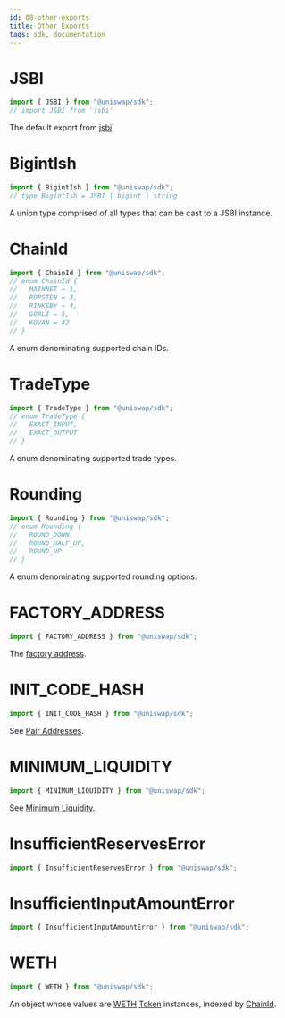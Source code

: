 ```yaml
---
id: 08-other-exports
title: Other Exports
tags: sdk, documentation
---
```


# JSBI

```typescript
import { JSBI } from "@uniswap/sdk";
// import JSBI from 'jsbi'
```

The default export from [jsbi](https://github.com/GoogleChromeLabs/jsbi).

# BigintIsh

```typescript
import { BigintIsh } from "@uniswap/sdk";
// type BigintIsh = JSBI | bigint | string
```

A union type comprised of all types that can be cast to a JSBI instance.

# ChainId

```typescript
import { ChainId } from "@uniswap/sdk";
// enum ChainId {
//   MAINNET = 1,
//   ROPSTEN = 3,
//   RINKEBY = 4,
//   GÖRLI = 5,
//   KOVAN = 42
// }
```

A enum denominating supported chain IDs.

# TradeType

```typescript
import { TradeType } from "@uniswap/sdk";
// enum TradeType {
//   EXACT_INPUT,
//   EXACT_OUTPUT
// }
```

A enum denominating supported trade types.

# Rounding

```typescript
import { Rounding } from "@uniswap/sdk";
// enum Rounding {
//   ROUND_DOWN,
//   ROUND_HALF_UP,
//   ROUND_UP
// }
```

A enum denominating supported rounding options.

# FACTORY_ADDRESS

```typescript
import { FACTORY_ADDRESS } from "@uniswap/sdk";
```

The [factory address](/smart-contracts/factory/#address).

# INIT_CODE_HASH

```typescript
import { INIT_CODE_HASH } from "@uniswap/sdk";
```

See [Pair Addresses](/smart-contracts/factory/#address).

# MINIMUM_LIQUIDITY

```typescript
import { MINIMUM_LIQUIDITY } from "@uniswap/sdk";
```

See [Minimum Liquidity](/protocol-overview/smart-contracts/#minimum-liquidity).

# InsufficientReservesError

```typescript
import { InsufficientReservesError } from "@uniswap/sdk";
```

# InsufficientInputAmountError

```typescript
import { InsufficientInputAmountError } from "@uniswap/sdk";
```

# WETH

```typescript
import { WETH } from "@uniswap/sdk";
```

An object whose values are [WETH](/smart-contracts/router02/#weth) [Token](/SDK/token) instances, indexed by [ChainId](#chainid).
